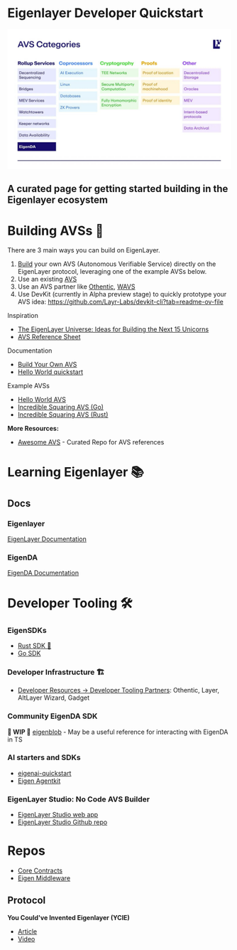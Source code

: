 # Eigenlayer Developer Quickstart

![Alt text](/images/AVS_Categories.jpeg)
## A curated page for getting started building in the Eigenlayer ecosystem

# Building AVSs 🔨

There are 3 main ways you can build on EigenLayer.

1. [Build](https://docs.eigenlayer.xyz/developers/Concepts/avs-developer-guide) your own AVS (Autonomous Verifiable Service) directly on the EigenLayer protocol, leveraging one of the example AVSs below.
2. Use an existing [AVS](https://avsecosystem.eigenlayer.xyz/)
3. Use an AVS partner like [Othentic](https://docs.othentic.xyz/), [WAVS](https://docs.wavs.xyz/)
4. Use DevKit (currently in Alpha preview stage) to quickly prototype your AVS idea: https://github.com/Layr-Labs/devkit-cli?tab=readme-ov-file

Inspiration
- [The EigenLayer Universe: Ideas for Building the Next 15 Unicorns](https://www.blog.eigenlayer.xyz/eigenlayer-universe-15-unicorn-ideas/)
- [AVS Reference Sheet](https://docs.google.com/spreadsheets/d/1kk5SSoFfQ9DEiBYbn7eLhvxipp4ls9FZ/edit?gid=1999268996#gid=1999268996)

Documentation
- [Build Your Own AVS](https://docs.eigenlayer.xyz/developers/how-to-build-an-avs)
- [Hello World quickstart](https://docs.eigenlayer.xyz/developers/quickstart)

Example AVSs
- [Hello World AVS](https://github.com/Layr-Labs/hello-world-avs)
- [Incredible Squaring AVS (Go)](https://github.com/Layr-Labs/incredible-squaring-avs)
- [Incredible Squaring AVS (Rust)](https://github.com/Layr-Labs/incredible-squaring-avs-rs)

**More Resources:**
- [Awesome AVS](https://github.com/Layr-Labs/awesome-avs) - Curated Repo for AVS references

# Learning Eigenlayer 📚
## Docs
### Eigenlayer
[EigenLayer Documentation](https://docs.eigenlayer.xyz/)

### EigenDA
[EigenDA Documentation](https://docs.eigenda.xyz/overview)

# Developer Tooling 🛠️

### EigenSDKs
- [Rust SDK 🦀](https://github.com/Layr-Labs/eigensdk-rs)
- [Go SDK](https://github.com/Layr-Labs/eigensdk-go)

### Developer Infrastructure 🏗️
- [Developer Resources -> Developer Tooling Partners](https://docs.eigenlayer.xyz/developers/resources#developer-tooling): Othentic, Layer, AltLayer Wizard, Gadget

### Community EigenDA SDK
**🚧 WIP 🚧**
[eigenblob](https://github.com/jbrower95/eigenblob) - May be a useful reference for interacting with EigenDA in TS

### AI starters and SDKs
- [eigenai-quickstart](https://github.com/Layr-Labs/ai-quickstart)
- [Eigen Agentkit](https://github.com/Layr-Labs/eigen-agentkit)

### EigenLayer Studio: No Code AVS Builder
- [EigenLayer Studio web app](https://studio.eigenlayer.xyz/)
- [EigenLayer Studio Github repo](https://github.com/Layr-Labs/studio)

# Repos
- [Core Contracts](https://github.com/Layr-Labs/eigenlayer-contracts/tree/dev/docs)
- [Eigen Middleware](https://github.com/Layr-Labs/eigenlayer-middleware)



## Protocol
**You Could've Invented Eigenlayer (YCIE)**
- [Article](https://blog.eigenlayer.xyz/ycie/)
- [Video](https://youtube.com/watch?v=oYrsbfGIFeU)

